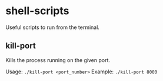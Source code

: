 # shell-scripts

Useful scripts to run from the terminal.

## kill-port

Kills the process running on the given port. 

Usage: `./kill-port <port_number>`
Example: `./kill-port 8000`
